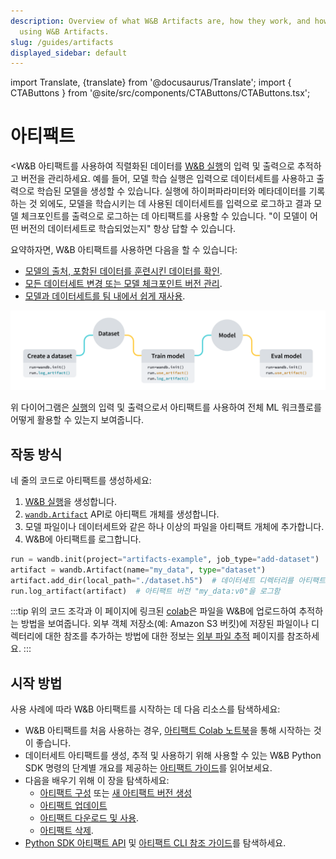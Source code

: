 ```yaml
---
description: Overview of what W&B Artifacts are, how they work, and how to get started
  using W&B Artifacts.
slug: /guides/artifacts
displayed_sidebar: default
---
```

import Translate, {translate} from '@docusaurus/Translate';
import { CTAButtons } from '@site/src/components/CTAButtons/CTAButtons.tsx';

# 아티팩트

<W&B 아티팩트를 사용하여 직렬화된 데이터를 [W&B 실행](../runs/intro.md)의 입력 및 출력으로 추적하고 버전을 관리하세요. 예를 들어, 모델 학습 실행은 입력으로 데이터세트를 사용하고 출력으로 학습된 모델을 생성할 수 있습니다. 실행에 하이퍼파라미터와 메타데이터를 기록하는 것 외에도, 모델을 학습시키는 데 사용된 데이터세트를 입력으로 로그하고 결과 모델 체크포인트를 출력으로 로그하는 데 아티팩트를 사용할 수 있습니다. "이 모델이 어떤 버전의 데이터세트로 학습되었는지" 항상 답할 수 있습니다.

요약하자면, W&B 아티팩트를 사용하면 다음을 할 수 있습니다:
* [모델의 출처, 포함된 데이터를 훈련시킨 데이터를 확인](./explore-and-traverse-an-artifact-graph.md).
* [모든 데이터세트 변경 또는 모델 체크포인트 버전 관리](./create-a-new-artifact-version.md).
* [모델과 데이터세트를 팀 내에서 쉽게 재사용](./download-and-use-an-artifact.md).

![](/images/artifacts/artifacts_landing_page2.png)

위 다이어그램은 [실행](../runs/intro.md)의 입력 및 출력으로서 아티팩트를 사용하여 전체 ML 워크플로를 어떻게 활용할 수 있는지 보여줍니다.

## 작동 방식

네 줄의 코드로 아티팩트를 생성하세요:
1. [W&B 실행](../runs/intro.md)을 생성합니다.
2. [`wandb.Artifact`](../../ref/python/artifact.md) API로 아티팩트 개체를 생성합니다.
3. 모델 파일이나 데이터세트와 같은 하나 이상의 파일을 아티팩트 개체에 추가합니다.
4. W&B에 아티팩트를 로그합니다.

```python showLineNumbers
run = wandb.init(project="artifacts-example", job_type="add-dataset")
artifact = wandb.Artifact(name="my_data", type="dataset")
artifact.add_dir(local_path="./dataset.h5")  # 데이터세트 디렉터리를 아티팩트에 추가
run.log_artifact(artifact)  # 아티팩트 버전 "my_data:v0"을 로그함
```

:::tip
위의 코드 조각과 이 페이지에 링크된 [colab](https://colab.research.google.com/github/wandb/examples/blob/master/colabs/wandb-artifacts/Artifacts_Quickstart_with_W&B.ipynb)은 파일을 W&B에 업로드하여 추적하는 방법을 보여줍니다. 외부 객체 저장소(예: Amazon S3 버킷)에 저장된 파일이나 디렉터리에 대한 참조를 추가하는 방법에 대한 정보는 [외부 파일 추적](./track-external-files.md) 페이지를 참조하세요.
:::

## 시작 방법

사용 사례에 따라 W&B 아티팩트를 시작하는 데 다음 리소스를 탐색하세요:

* W&B 아티팩트를 처음 사용하는 경우, [아티팩트 Colab 노트북](https://colab.research.google.com/github/wandb/examples/blob/master/colabs/wandb-artifacts/Artifacts_Quickstart_with_W%B.ipynb#scrollTo=fti9TCdjOfHT)을 통해 시작하는 것이 좋습니다.
* 데이터세트 아티팩트를 생성, 추적 및 사용하기 위해 사용할 수 있는 W&B Python SDK 명령의 단계별 개요를 제공하는 [아티팩트 가이드](./artifacts-walkthrough.md)를 읽어보세요.
* 다음을 배우기 위해 이 장을 탐색하세요:
  * [아티팩트 구성](./construct-an-artifact.md) 또는 [새 아티팩트 버전 생성](./create-a-new-artifact-version.md)
  * [아티팩트 업데이트](./update-an-artifact.md)
  * [아티팩트 다운로드 및 사용](./download-and-use-an-artifact.md).
  * [아티팩트 삭제](./delete-artifacts.md).
* [Python SDK 아티팩트 API](../../ref/python/artifact.md) 및 [아티팩트 CLI 참조 가이드](../../ref/cli/wandb-artifact/README.md)를 탐색하세요.